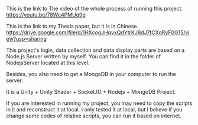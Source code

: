 This is the link to The video of the whole process of running this project.
https://youtu.be/78Wc4PMUq9g

This is the link to my Thesis paper, but it is in Chinese.
https://drive.google.com/file/d/1HXcogJHqvxQdYtrKJ8dJ7tCXqRyF0G15/view?usp=sharing

This project's login, data collection and data display parts are based on a Node.js Server written by myself. You can find it in the folder of NodejsServer located at this level. 

Besides, you also need to get a MongoDB in your computer to run the server.

It is a Unity + Unity Shader + Socket.IO + Nodejs + MongoDB Project.

If you are interested in running my project, you may need to copy the scripts in it and reconstruct it at local. I only tested it at local, but I believe if you change some codes of relative scripts, you can run it based on internet.
